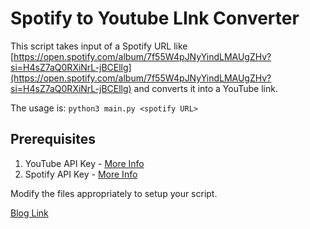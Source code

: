 # Spotify to Youtube LInk Converter

This script takes input of a Spotify URL like [https://open.spotify.com/album/7f55W4pJNyYindLMAUgZHv?si=H4sZ7aQ0RXiNrL-jBCEllg](https://open.spotify.com/album/7f55W4pJNyYindLMAUgZHv?si=H4sZ7aQ0RXiNrL-jBCEllg) and converts it into a YouTube link.

The usage is:
`python3 main.py <spotify URL>`

## Prerequisites
1. YouTube API Key - [More Info](https://developers.google.com/youtube/v3/getting-started)
2. Spotify API Key - [More Info](https://developer.spotify.com/documentation/web-api/tutorials/getting-started)

Modify the files appropriately to setup your script. 

[Blog Link](https://aaron.vansledright.com/)